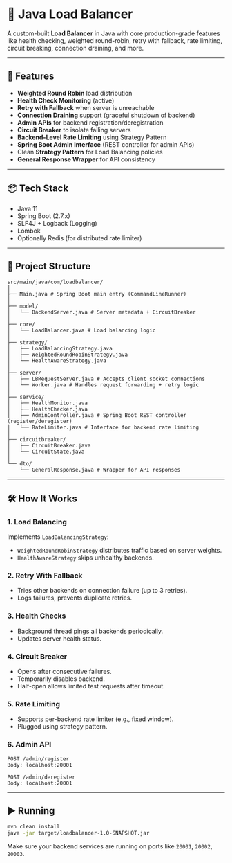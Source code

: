 # 🔁 Java Load Balancer

A custom-built **Load Balancer** in Java with core production-grade features like health checking, weighted round-robin, retry with fallback, rate limiting, circuit breaking, connection draining, and more.

---

## 🚀 Features

- **Weighted Round Robin** load distribution
- **Health Check Monitoring** (active)
- **Retry with Fallback** when server is unreachable
- **Connection Draining** support (graceful shutdown of backend)
- **Admin APIs** for backend registration/deregistration
- **Circuit Breaker** to isolate failing servers
- **Backend-Level Rate Limiting** using Strategy Pattern
- **Spring Boot Admin Interface** (REST controller for admin APIs)
- Clean **Strategy Pattern** for Load Balancing policies
- **General Response Wrapper** for API consistency

---

## 📦 Tech Stack

- Java 11
- Spring Boot (2.7.x)
- SLF4J + Logback (Logging)
- Lombok
- Optionally Redis (for distributed rate limiter)

---

## 📁 Project Structure

```
src/main/java/com/loadbalancer/
│
├── Main.java # Spring Boot main entry (CommandLineRunner)
│
├── model/
│   └── BackendServer.java # Server metadata + CircuitBreaker
│
├── core/
│   └── LoadBalancer.java # Load balancing logic
│
├── strategy/
│   ├── LoadBalancingStrategy.java
│   ├── WeightedRoundRobinStrategy.java
│   └── HealthAwareStrategy.java
│
├── server/
│   ├── LBRequestServer.java # Accepts client socket connections
│   └── Worker.java # Handles request forwarding + retry logic
│
├── service/
│   ├── HealthMonitor.java
│   ├── HealthChecker.java
│   ├── AdminController.java # Spring Boot REST controller (register/deregister)
│   └── RateLimiter.java # Interface for backend rate limiting
│
├── circuitbreaker/
│   ├── CircuitBreaker.java
│   └── CircuitState.java
│
└── dto/
    └── GeneralResponse.java # Wrapper for API responses
```

---

## 🛠 How It Works

### 1. Load Balancing
Implements `LoadBalancingStrategy`:
- `WeightedRoundRobinStrategy` distributes traffic based on server weights.
- `HealthAwareStrategy` skips unhealthy backends.

### 2. Retry With Fallback
- Tries other backends on connection failure (up to 3 retries).
- Logs failures, prevents duplicate retries.

### 3. Health Checks
- Background thread pings all backends periodically.
- Updates server health status.

### 4. Circuit Breaker
- Opens after consecutive failures.
- Temporarily disables backend.
- Half-open allows limited test requests after timeout.

### 5. Rate Limiting
- Supports per-backend rate limiter (e.g., fixed window).
- Plugged using strategy pattern.

### 6. Admin API

```http
POST /admin/register
Body: localhost:20001

POST /admin/deregister
Body: localhost:20001
```

---

## ▶️ Running

```bash
mvn clean install
java -jar target/loadbalancer-1.0-SNAPSHOT.jar
```

Make sure your backend services are running on ports like `20001`, `20002`, `20003`.
